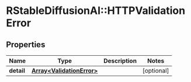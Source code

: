 # RStableDiffusionAI::HTTPValidationError

## Properties
Name | Type | Description | Notes
------------ | ------------- | ------------- | -------------
**detail** | [**Array&lt;ValidationError&gt;**](ValidationError.md) |  | [optional] 

